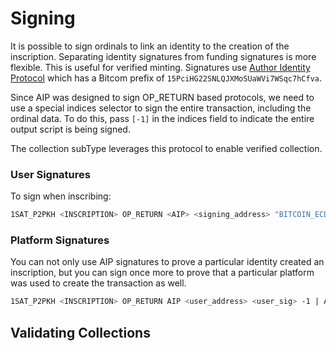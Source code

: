 # Signing

It is possible to sign ordinals to link an identity to the creation of the inscription. Separating identity signatures from funding signatures is more flexible. This is useful for verified minting. Signatures use [Author Identity Protocol](https://github.com/attilaaf/AUTHOR\_IDENTITY\_PROTOCOL) which has a Bitcom prefix of `15PciHG22SNLQJXMoSUaWVi7WSqc7hCfva`.

Since AIP was designed to sign OP\_RETURN based protocols, we need to use a special indices selector to sign the entire transaction, including the ordinal data. To do this, pass `[-1]` in the indices field to indicate the entire output script is being signed.

The collection subType leverages this protocol to enable verified collection.

### User Signatures

To sign when inscribing:

```bash
1SAT_P2PKH <INSCRIPTION> OP_RETURN <AIP> <signing_address> "BITCOIN_ECDSA" <sig> -1
```

### Platform Signatures

You can not only use AIP signatures to prove a particular identity created an inscription, but you can sign once more to prove that a particular platform was used to create the transaction as well.

```bash
1SAT_P2PKH <INSCRIPTION> OP_RETURN AIP <user_address> <user_sig> -1 | AIP <platform_address> <platform_sig> -1
```

## Validating Collections

